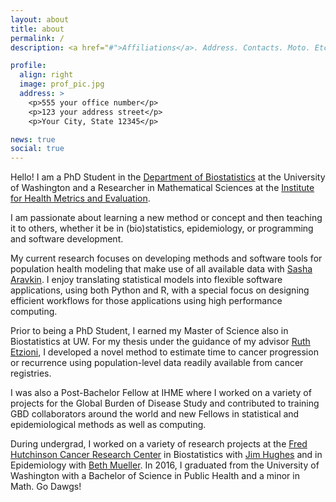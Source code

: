 ```yaml
---
layout: about
title: about
permalink: /
description: <a href="#">Affiliations</a>. Address. Contacts. Moto. Etc.

profile:
  align: right
  image: prof_pic.jpg
  address: >
    <p>555 your office number</p>
    <p>123 your address street</p>
    <p>Your City, State 12345</p>

news: true
social: true
---
```


Hello! I am a PhD Student in the [Department of Biostatistics](https://www.biostat.washington.edu) at the University of Washington and a Researcher in Mathematical Sciences at the [Institute for Health Metrics and Evaluation](http://www.healthdata.org).

I am passionate about learning a new method or concept and then teaching it to others, whether it be in (bio)statistics, epidemiology, or programming and software development.

My current research focuses on developing methods and software tools for population health modeling that make use of all available data with [Sasha Aravkin](https://uw-amo.github.io/saravkin/). I enjoy translating statistical models into flexible software applications, using both Python and R, with a special focus on designing efficient workflows for those applications using high performance computing.

Prior to being a PhD Student, I earned my Master of Science also in Biostatistics at UW. For my thesis under the guidance of my advisor [Ruth Etzioni](https://www.fredhutch.org/en/faculty-lab-directory/etzioni-ruth.html), I developed a novel method to estimate time to cancer progression or recurrence using population-level data readily available from cancer registries.

I was also a Post-Bachelor Fellow at IHME where I worked on a variety of projects for the Global Burden of Disease Study and contributed to training GBD collaborators around the world and new Fellows in statistical and epidemiological methods as well as computing.

During undergrad, I worked on a variety of research projects at the [Fred Hutchinson Cancer Research Center](http://www.fhcrc.org) in Biostatistics with [Jim Hughes](https://www.biostat.washington.edu/people/james-hughes) and in Epidemiology with [Beth Mueller](https://www.fredhutch.org/en/faculty-lab-directory/mueller-beth.html). In 2016, I graduated from the University of Washington with a Bachelor of Science in Public Health and a minor in Math. Go Dawgs!